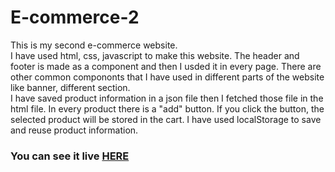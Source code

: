 # E-commerce-2
This is my second e-commerce website.
<br>
I have used html, css, javascript to make this website. The header and footer is made as a component and then I usded it in every page. There are other common compononts that I have used in different parts of the website like banner, different section.
<br>
I have saved product information in a json file then I fetched those file in the html file. In every product there is a "add" button. If you click the button, the selected product will be stored in the cart. I have used localStorage to save and reuse product information.
<br>
<h3><b>You can see it live <a href="https://mhasan1037.github.io/E-commerce-2/" target="_blank">HERE</a></b></h3>
